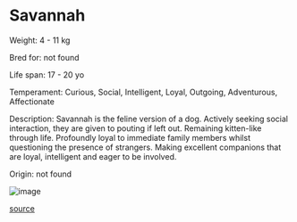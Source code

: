 # Savannah

Weight: 4 - 11 kg

Bred for: not found 

Life span: 17 - 20 yo

Temperament: Curious, Social, Intelligent, Loyal, Outgoing, Adventurous, Affectionate

Description: Savannah is the feline version of a dog. Actively seeking social interaction, they are given to pouting if left out. Remaining kitten-like through life. Profoundly loyal to immediate family members whilst questioning the presence of strangers. Making excellent companions that are loyal, intelligent and eager to be involved.

Origin: not found

![image](https://cdn2.thecatapi.com/images/a8nIYvs6S.jpg)

[source](https://api.thecatapi.com/v1/breeds/sava)
